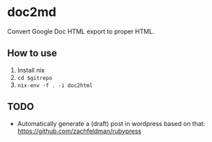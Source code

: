 # doc2md

Convert Google Doc HTML export to proper HTML.

## How to use
1. Install nix
2. `cd $gitrepo`
3. `nix-env -f . -i doc2html`

## TODO
- Automatically generate a (draft) post in wordpress based on that:
  https://github.com/zachfeldman/rubypress
